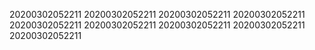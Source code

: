 20200302052211
20200302052211
20200302052211
20200302052211
20200302052211
20200302052211
20200302052211
20200302052211
20200302052211
